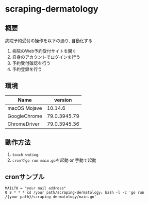 # scraping-dermatology

## 概要

病院予約受付の操作を以下の通り, 自動化する

1. 病院のWeb予約受付サイトを開く
2. 自身のアカウントでログインを行う
3. 予約受付確認を行う
4. 予約登録を行う

## 環境

| Name | version |
| ---- | ------- |
| macOS Mojave | 10.14.6  |
| GoogleChrome | 79.0.3945.79 |
| ChromeDriver | 79.0.3945.36 |

## 動作方法

1. `touch wating`
2. `cron`で`go run main.go`を起動 or 手動で起動

## cronサンプル

```
MAILTO = "your mail address"
0 8 * * * cd /your path/scraping-dermatology; bash -l -c 'go run /{your path}/scraping-dermatology/main.go'
```